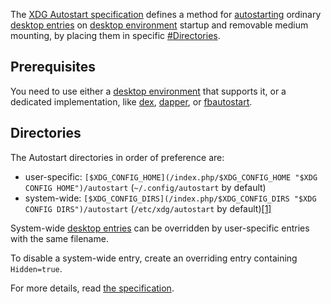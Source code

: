 The [XDG Autostart specification](https://specifications.freedesktop.org/autostart-spec/autostart-spec-latest.html) defines a method for [autostarting](/index.php/Autostarting "Autostarting") ordinary [desktop entries](/index.php/Desktop_entries "Desktop entries") on [desktop environment](/index.php/Desktop_environment "Desktop environment") startup and removable medium mounting, by placing them in specific [#Directories](#Directories).

## Prerequisites

You need to use either a [desktop environment](/index.php/Desktop_environment "Desktop environment") that supports it, or a dedicated implementation, like [dex](https://www.archlinux.org/packages/?name=dex), [dapper](https://aur.archlinux.org/packages/dapper/), or [fbautostart](https://aur.archlinux.org/packages/fbautostart/).

## Directories

The Autostart directories in order of preference are:

*   user-specific: `[$XDG_CONFIG_HOME](/index.php/$XDG_CONFIG_HOME "$XDG CONFIG HOME")/autostart` (`~/.config/autostart` by default)
*   system-wide: `[$XDG_CONFIG_DIRS](/index.php/$XDG_CONFIG_DIRS "$XDG CONFIG DIRS")/autostart` (`/etc/xdg/autostart` by default)[[1]](https://specifications.freedesktop.org/basedir-spec/basedir-spec-latest.html#referencing)

System-wide [desktop entries](/index.php/Desktop_entries "Desktop entries") can be overridden by user-specific entries with the same filename.

To disable a system-wide entry, create an overriding entry containing `Hidden=true`.

For more details, read [the specification](https://specifications.freedesktop.org/autostart-spec/autostart-spec-latest.html).